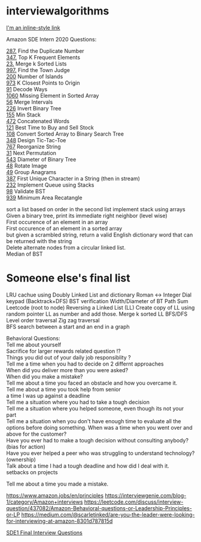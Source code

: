 # interviewalgorithms

[I'm an inline-style link](https://www.google.com)

Amazon SDE Intern 2020 Questions:

[287.](https://leetcode.com/problems/find-the-duplicate-number/) Find the Duplicate Number  
[347.](https://leetcode.com/problems/top-k-frequent-elements/) Top K Frequent Elements  
[23.](https://leetcode.com/problems/merge-k-sorted-lists/) Merge k Sorted Lists  
[997.](https://leetcode.com/problems/find-the-town-judge/) Find the Town Judge  
[200](https://leetcode.com/problems/number-of-islands/) Number of Islands  
[973](https://leetcode.com/problems/k-closest-points-to-origin/) K Closest Points to Origin  
[91](https://leetcode.com/problems/decode-ways/) Decode Ways  
[1060](https://leetcode.com/problems/missing-element-in-sorted-array/) Missing Element in Sorted Array  
[56](https://leetcode.com/problems/merge-intervals/) Merge Intervals  
[226](https://leetcode.com/problems/invert-binary-tree/) Invert Binary Tree  
[155](https://leetcode.com/problems/min-stack/) Min Stack  
[472](https://leetcode.com/problems/concatenated-words/) Concatenated Words  
[121](https://leetcode.com/problems/best-time-to-buy-and-sell-stock/) Best Time to Buy and Sell Stock  
[108](https://leetcode.com/problems/convert-sorted-array-to-binary-search-tree/) Convert Sorted Array to Binary Search Tree  
[348](https://leetcode.com/problems/design-tic-tac-toe/) Design Tic-Tac-Toe  
[767](https://leetcode.com/problems/reorganize-string/) Reorganize String  
[31](https://leetcode.com/problems/next-permutation/) Next Permutation  
[543](https://leetcode.com/problems/diameter-of-binary-tree/) Diameter of Binary Tree  
[48](https://leetcode.com/problems/rotate-image/) Rotate Image  
[49](https://leetcode.com/problems/group-anagrams/) Group Anagrams  
[387](https://leetcode.com/discuss/interview-experience/444243/Amazon-SDE-summer-intern-(Offer)) First Unique Character in a String (then in stream)  
[232](https://leetcode.com/problems/implement-queue-using-stacks/) Implement Queue using Stacks  
[98](https://leetcode.com/problems/validate-binary-search-tree/) Validate BST  
[939](https://leetcode.com/problems/minimum-area-rectangle/) Minimum Area Recatangle  












sort a list based on order in the second list
implement stack using arrays  
Given a binary tree, print its immediate right neighbor (level wise)  
First occurence of an element in an array  
First occurence of an element in a sorted array  
but given a scrambled string, return a valid English dictionary word that can be returned with the string  
Delete alternate nodes from a circular linked list.   
Median of BST  






# Someone else's final list
LRU cachue using Doubly Linked List and dictionary
Roman <-> Integer
Dial keypad (Backtrack+DFS)
BST verification
Width/Diameter of BT
Path Sum Leetcode (root to node)
Reversing a Linked List (LL)
Create copy of LL using random pointer
LL as number and add those.
Merge k sorted LL
BFS/DFS
Level order traversal
Zig zag traversal  
 BFS search between a start and an end in a graph

Behavioral Questions:  
Tell me about yourself  
Sacrifice for larger rewards related question !?  
Things you did out of your daily job responsiblity ?  
Tell me a time when you had to decide on 2 differnt approaches  
When did you deliver more than you were asked?  
When did you make a mistake?  
Tell me about a time you faced an obstacle and how you overcame it.  
Tell me about a time you took help from senior  
a time I was up against a deadline  
Tell me a situation where you had to take a tough decision  
Tell me a situation where you helped someone, even though its not your part  
Tell me a situation when you don't have enough time to evaluate all the options before doing something.
When was a time when you went over and above for the customer?   
Have you ever had to make a tough decision without consulting anybody? (bias for action)  
Have you ever helped a peer who was struggling to understand technology? (ownership)  
Talk about a time I had a tough deadline and how did I deal with it.  
setbacks on projects  

Tell me about a time you made a mistake.  




https://www.amazon.jobs/en/principles
https://interviewgenie.com/blog-1/category/Amazon+interviews
https://leetcode.com/discuss/interview-question/437082/Amazon-Behavioral-questions-or-Leadership-Principles-or-LP
https://medium.com/@scarletinked/are-you-the-leader-were-looking-for-interviewing-at-amazon-8301d787815d

[SDE1 Final Interview Questions](https://leetcode.com/discuss/interview-question/488887/amazon-final-interview-questions-sde1)
